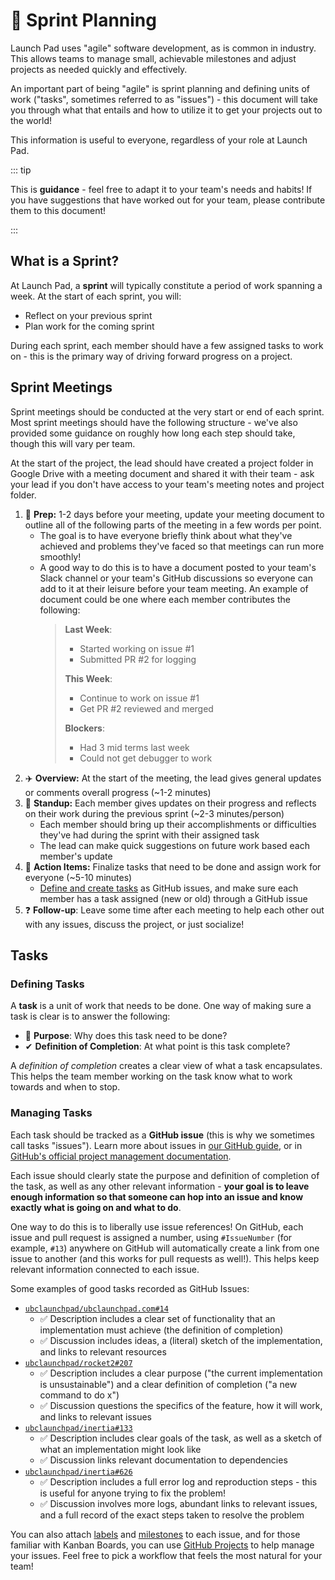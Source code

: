 # 🏃 Sprint Planning

Launch Pad uses "agile" software development, as is common in industry. This allows teams to manage small, achievable milestones and adjust projects as needed quickly and effectively.

An important part of being "agile" is sprint planning and defining units of work ("tasks", sometimes referred to as "issues") - this document will take you through what that entails and how to utilize it to get your projects out to the world!

This information is useful to everyone, regardless of your role at Launch Pad.

::: tip

This is **guidance** - feel free to adapt it to your team's needs and habits! If you have suggestions that have worked out for your team, please contribute them to this document!

:::

## What is a Sprint?

At Launch Pad, a **sprint** will typically constitute a period of work spanning a week. At the start of each sprint, you will:

- Reflect on your previous sprint
- Plan work for the coming sprint

During each sprint, each member should have a few assigned tasks to work on - this is the primary way of driving forward progress on a project.

## Sprint Meetings

Sprint meetings should be conducted at the very start or end of each sprint. Most sprint meetings should have the following structure - we've also provided some guidance on roughly how long each step should take, though this will vary per team.

At the start of the project, the lead should have created a project folder in Google Drive with a meeting document and shared it with their team - ask your lead if you don't have access to your team's meeting notes and project folder.

1. 📝 **Prep:** 1-2 days before your meeting, update your meeting document to outline all of the following parts of the meeting in a few words per point.
   - The goal is to have everyone briefly think about what they've achieved and problems they've faced so that meetings can run more smoothly!
   - A good way to do this is to have a document posted to your team's Slack channel or your team's GitHub discussions so everyone can add to it at their leisure before your team meeting. An example of document could be one where each member contributes the following:
     > **Last Week**:
     >
     > - Started working on issue #1
     > - Submitted PR #2 for logging
     >
     > **This Week**:
     >
     > - Continue to work on issue #1
     > - Get PR #2 reviewed and merged
     >
     > **Blockers**:
     >
     > - Had 3 mid terms last week
     > - Could not get debugger to work
2. ✈️ **Overview:** At the start of the meeting, the lead gives general updates or comments overall progress (~1-2 minutes)
3. 👋 **Standup:** Each member gives updates on their progress and reflects on their work during the previous sprint (~2-3 minutes/person)
   - Each member should bring up their accomplishments or difficulties they've had during the sprint with their assigned task
   - The lead can make quick suggestions on future work based each member's update
4. 🚀 **Action Items:** Finalize tasks that need to be done and assign work for everyone (~5-10 minutes)
   - [Define and create tasks](#tasks) as GitHub issues, and make sure each member has a task assigned (new or old) through a GitHub issue
5. ❓ **Follow-up**: Leave some time after each meeting to help each other out with any issues, discuss the project, or just socialize!

## Tasks

### Defining Tasks

A **task** is a unit of work that needs to be done. One way of making sure a task is clear is to answer the following:

- 💪 **Purpose**: Why does this task need to be done?
- ✔ **Definition of Completion**: At what point is this task complete?

A _definition of completion_ creates a clear view of what a task encapsulates. This helps the team member working on the task know what to work towards and when to stop.

### Managing Tasks

Each task should be tracked as a **GitHub issue** (this is why we sometimes call tasks "issues"). Learn more about issues in [our GitHub guide](/handbook/tools/github.md#issues), or in [GitHub's official project management documentation](https://github.com/features/project-management/).

Each issue should clearly state the purpose and definition of completion of the task, as well as any other relevant information - **your goal is to leave enough information so that someone can hop into an issue and know exactly what is going on and what to do**.

One way to do this is to liberally use issue references! On GitHub, each issue and pull request is assigned a number, using `#IssueNumber` (for example, `#13`) anywhere on GitHub will automatically create a link from one issue to another (and this works for pull requests as well!). This helps keep relevant information connected to each issue.

Some examples of good tasks recorded as GitHub Issues:

- [`ubclaunchpad/ubclaunchpad.com#14`](https://github.com/ubclaunchpad/ubclaunchpad.com/issues/14)
  - ✅ Description includes a clear set of functionality that an implementation must achieve (the definition of completion)
  - ✅ Discussion includes ideas, a (literal) sketch of the implementation, and links to relevant resources
- [`ubclaunchpad/rocket2#207`](https://github.com/ubclaunchpad/rocket2/issues/207)
  - ✅ Description includes a clear purpose ("the current implementation is unsustainable") and a clear definition of completion ("a new command to do x")
  - ✅ Discussion questions the specifics of the feature, how it will work, and links to relevant issues
- [`ubclaunchpad/inertia#133`](https://github.com/ubclaunchpad/inertia/issues/133)
  - ✅ Description includes clear goals of the task, as well as a sketch of what an implementation might look like
  - ✅ Discussion links relevant documentation to dependencies
- [`ubclaunchpad/inertia#626`](https://github.com/ubclaunchpad/inertia/issues/626)
  - ✅ Description includes a full error log and reproduction steps - this is useful for anyone trying to fix the problem!
  - ✅ Discussion involves more logs, abundant links to relevant issues, and a full record of the exact steps taken to resolve the problem

You can also attach [labels](https://help.github.com/en/github/managing-your-work-on-github/applying-labels-to-issues-and-pull-requests) and [milestones](https://help.github.com/en/github/managing-your-work-on-github/viewing-your-milestones-progress) to each issue, and for those familiar with Kanban Boards, you can use [GitHub Projects](https://help.github.com/en/github/managing-your-work-on-github/about-project-boards) to help manage your issues. Feel free to pick a workflow that feels the most natural for your team!
